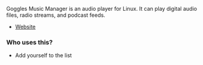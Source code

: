 Goggles Music Manager is an audio player for Linux. It can play digital audio files, radio streams, and podcast feeds.

* [Website](https://gogglesmm.dev/)

### Who uses this?

* Add yourself to the list
